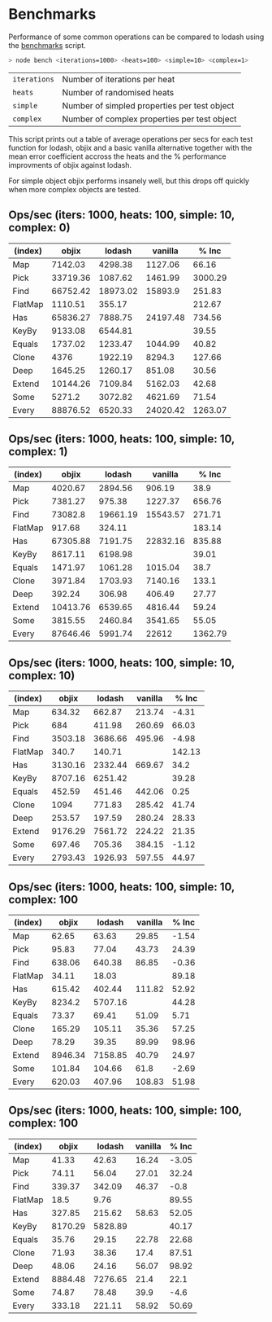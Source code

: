 # Benchmarks <!-- {docsify-ignore} -->

Performance of some common operations can be compared to lodash using the [benchmarks](../bench.js) script.

```bash
> node bench <iterations=1000> <heats=100> <simple=10> <complex=1>
```

|              |                                              |
| ------------ | -------------------------------------------- |
| `iterations` | Number of iterations per heat                |
| `heats`      | Number of randomised heats                   |
| `simple`     | Number of simpled properties per test object |
| `complex`    | Number of complex properties per test object |

This script prints out a table of average operations per secs for each test function
for lodash, objix and a basic vanilla alternative together with the mean error coefficient accross the heats and the % performance improvments of objix against lodash.

For simple object objix performs insanely well, but this drops off quickly when more complex objects are tested.

## Ops/sec (iters: 1000, heats: 100, simple: 10, complex: 0)

| (index) | objix    | lodash   | vanilla  | % Inc   | 
| ------- | -------- | -------- | -------- | ------- | 
|   Map   | 7142.03  | 4298.38  | 1127.06  |  66.16  |
|  Pick   | 33719.36 | 1087.62  | 1461.99  | 3000.29 |
|  Find   | 66752.42 | 18973.02 | 15893.9  | 251.83  |
| FlatMap | 1110.51  |  355.17  |          | 212.67  |
|   Has   | 65836.27 | 7888.75  | 24197.48 | 734.56  |
|  KeyBy  | 9133.08  | 6544.81  |          |  39.55  |
| Equals  | 1737.02  | 1233.47  | 1044.99  |  40.82  |
|  Clone  |   4376   | 1922.19  |  8294.3  | 127.66  |
|  Deep   | 1645.25  | 1260.17  |  851.08  |  30.56  |
| Extend  | 10144.26 | 7109.84  | 5162.03  |  42.68  |
|  Some   |  5271.2  | 3072.82  | 4621.69  |  71.54  |
|  Every  | 88876.52 | 6520.33  | 24020.42 | 1263.07 |
## Ops/sec (iters: 1000, heats: 100, simple: 10, complex: 1)

| (index) | objix    | lodash   | vanilla  | % Inc   |
| ------- | -------- | -------- | -------- | ------- |
|   Map   | 4020.67  | 2894.56  |  906.19  |  38.9   |
|  Pick   | 7381.27  |  975.38  | 1227.37  | 656.76  |
|  Find   | 73082.8  | 19661.19 | 15543.57 | 271.71  |
| FlatMap |  917.68  |  324.11  |          | 183.14  |
|   Has   | 67305.88 | 7191.75  | 22832.16 | 835.88  |
|  KeyBy  | 8617.11  | 6198.98  |          |  39.01  |
| Equals  | 1471.97  | 1061.28  | 1015.04  |  38.7   |
|  Clone  | 3971.84  | 1703.93  | 7140.16  |  133.1  |
|  Deep   |  392.24  |  306.98  |  406.49  |  27.77  |
| Extend  | 10413.76 | 6539.65  | 4816.44  |  59.24  |
|  Some   | 3815.55  | 2460.84  | 3541.65  |  55.05  |
|  Every  | 87646.46 | 5991.74  |  22612   | 1362.79 |

## Ops/sec (iters: 1000, heats: 100, simple: 10, complex: 10)

| (index) | objix   | lodash  | vanilla | % Inc  |
| ------- | ------- | ------- | ------- | ------ |
|   Map   | 634.32  | 662.87  | 213.74  | -4.31  |
|  Pick   |   684   | 411.98  | 260.69  | 66.03  |
|  Find   | 3503.18 | 3686.66 | 495.96  | -4.98  |
| FlatMap |  340.7  | 140.71  |         | 142.13 |
|   Has   | 3130.16 | 2332.44 | 669.67  |  34.2  |
|  KeyBy  | 8707.16 | 6251.42 |         | 39.28  |
| Equals  | 452.59  | 451.46  | 442.06  |  0.25  |
|  Clone  |  1094   | 771.83  | 285.42  | 41.74  |
|  Deep   | 253.57  | 197.59  | 280.24  | 28.33  |
| Extend  | 9176.29 | 7561.72 | 224.22  | 21.35  |
|  Some   | 697.46  | 705.36  | 384.15  | -1.12  |
|  Every  | 2793.43 | 1926.93 | 597.55  | 44.97  |

## Ops/sec (iters: 1000, heats: 100, simple: 10, complex: 100

| (index) | objix   | lodash  | vanilla | % Inc |
| ------- | ------- | ------- | ------- | ----- |
|   Map   |  62.65  |  63.63  |  29.85  | -1.54 |
|  Pick   |  95.83  |  77.04  |  43.73  | 24.39 |
|  Find   | 638.06  | 640.38  |  86.85  | -0.36 |
| FlatMap |  34.11  |  18.03  |         | 89.18 |
|   Has   | 615.42  | 402.44  | 111.82  | 52.92 |
|  KeyBy  | 8234.2  | 5707.16 |         | 44.28 |
| Equals  |  73.37  |  69.41  |  51.09  | 5.71  |
|  Clone  | 165.29  | 105.11  |  35.36  | 57.25 |
|  Deep   |  78.29  |  39.35  |  89.99  | 98.96 |
| Extend  | 8946.34 | 7158.85 |  40.79  | 24.97 |
|  Some   | 101.84  | 104.66  |  61.8   | -2.69 |
|  Every  | 620.03  | 407.96  | 108.83  | 51.98 |

## Ops/sec (iters: 1000, heats: 100, simple: 100, complex: 100

| (index) | objix   | lodash  | vanilla | % Inc |
| ------- | ------- | ------- | ------- | ------|
|   Map   |  41.33  |  42.63  |  16.24  | -3.05 |
|  Pick   |  74.11  |  56.04  |  27.01  | 32.24 |
|  Find   | 339.37  | 342.09  |  46.37  | -0.8  |
| FlatMap |  18.5   |  9.76   |         | 89.55 |
|   Has   | 327.85  | 215.62  |  58.63  | 52.05 |
|  KeyBy  | 8170.29 | 5828.89 |         | 40.17 |
| Equals  |  35.76  |  29.15  |  22.78  | 22.68 |
|  Clone  |  71.93  |  38.36  |  17.4   | 87.51 |
|  Deep   |  48.06  |  24.16  |  56.07  | 98.92 |
| Extend  | 8884.48 | 7276.65 |  21.4   | 22.1  |
|  Some   |  74.87  |  78.48  |  39.9   | -4.6  |
|  Every  | 333.18  | 221.11  |  58.92  | 50.69 |